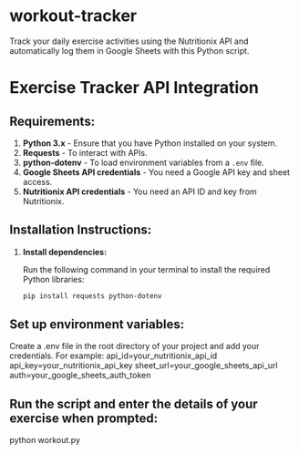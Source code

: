 # workout-tracker
Track your daily exercise activities using the Nutritionix API and automatically log them in Google Sheets with this Python script.
# Exercise Tracker API Integration

## Requirements:
1. **Python 3.x** - Ensure that you have Python installed on your system.
2. **Requests** - To interact with APIs.
3. **python-dotenv** - To load environment variables from a `.env` file.
4. **Google Sheets API credentials** - You need a Google API key and sheet access.
5. **Nutritionix API credentials** - You need an API ID and key from Nutritionix.

## Installation Instructions:

1. **Install dependencies:**

   Run the following command in your terminal to install the required Python libraries:
   ```bash
   pip install requests python-dotenv
## Set up environment variables:
   Create a .env file in the root directory of your project and add your credentials. For example:
   api_id=your_nutritionix_api_id
   api_key=your_nutritionix_api_key
   sheet_url=your_google_sheets_api_url
   auth=your_google_sheets_auth_token
## Run the script and enter the details of your exercise when prompted:
   python workout.py


